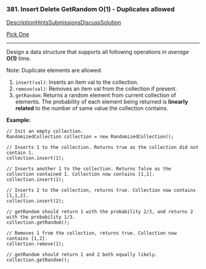 ### 381. Insert Delete GetRandom O(1) - Duplicates allowed

[Description](https://leetcode.com/problems/insert-delete-getrandom-o1-duplicates-allowed/description/)[Hints](https://leetcode.com/problems/insert-delete-getrandom-o1-duplicates-allowed/hints/)[Submissions](https://leetcode.com/problems/insert-delete-getrandom-o1-duplicates-allowed/submissions/)[Discuss](https://leetcode.com/problems/insert-delete-getrandom-o1-duplicates-allowed/discuss/)[Solution](https://leetcode.com/problems/insert-delete-getrandom-o1-duplicates-allowed/solution/)

[Pick One](https://leetcode.com/problems/random-one-question/)

------

Design a data structure that supports all following operations in *average* **O(1)** time.

Note: Duplicate elements are allowed.

1. `insert(val)`: Inserts an item val to the collection.
2. `remove(val)`: Removes an item val from the collection if present.
3. `getRandom`: Returns a random element from current collection of elements. The probability of each element being returned is **linearly related** to the number of same value the collection contains.

**Example:**

```
// Init an empty collection.
RandomizedCollection collection = new RandomizedCollection();

// Inserts 1 to the collection. Returns true as the collection did not contain 1.
collection.insert(1);

// Inserts another 1 to the collection. Returns false as the collection contained 1. Collection now contains [1,1].
collection.insert(1);

// Inserts 2 to the collection, returns true. Collection now contains [1,1,2].
collection.insert(2);

// getRandom should return 1 with the probability 2/3, and returns 2 with the probability 1/3.
collection.getRandom();

// Removes 1 from the collection, returns true. Collection now contains [1,2].
collection.remove(1);

// getRandom should return 1 and 2 both equally likely.
collection.getRandom();
```
